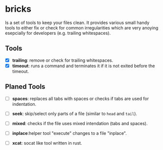 # bricks

Is a set of tools to keep your files clean. It provides various small handy tools
to either fix or check for common irregularities which are very anoying esepcially
for developers (e.g. trailing whitespaces).

## Tools

- [x] **trailing**: remove or check for trailing whitespaces.
- [x] **timeout**: runs a command and terminates it if it is not exited before the timeout.

## Planed Tools

- [ ] **spaces**: replaces all tabs with spaces or checks if tabs are used for indentation.
- [ ] **seek**: skip/select only parts of a file (similar to `head` and `tail`).
- [ ] **mixed**: checks if the file uses mixed intendation (tabs and spaces).
- [ ] **inplace**:helper tool "execute" changes to a file "inplace".
- [ ] **xcat**: socat like tool written in rust.

